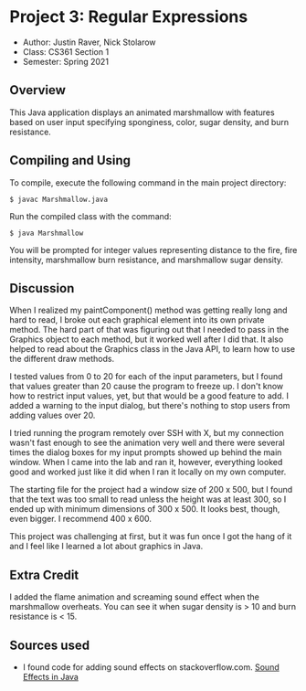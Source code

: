 # Project 3: Regular Expressions

* Author: Justin Raver, Nick Stolarow
* Class: CS361 Section 1
* Semester: Spring 2021

## Overview

This Java application displays an animated marshmallow with features based on
user input specifying sponginess, color, sugar density, and burn resistance.

## Compiling and Using

To compile, execute the following command in the main project directory:
```
$ javac Marshmallow.java
```

Run the compiled class with the command:
```
$ java Marshmallow
```

You will be prompted for integer values representing distance to the fire,
fire intensity, marshmallow burn resistance, and marshmallow sugar density.

## Discussion

When I realized my paintComponent() method was getting really long and hard to
read, I broke out each graphical element into its own private method.  The hard
part of that was figuring out that I needed to pass in the Graphics object to
each method, but it worked well after I did that. It also helped to read about
the Graphics class in the Java API, to learn how to use the different draw
methods.

I tested values from 0 to 20 for each of the input parameters, but I found that
values greater than 20 cause the program to freeze up. I don't know how to
restrict input values, yet, but that would be a good feature to add. I added
a warning to the input dialog, but there's nothing to stop users from adding
values over 20.

I tried running the program remotely over SSH with X, but my connection wasn't
fast enough to see the animation very well and there were several times the
dialog boxes for my input prompts showed up behind the main window. When I
came into the lab and ran it, however, everything looked good and worked just
like it did when I ran it locally on my own computer.

The starting file for the project had a window size of 200 x 500, but I found
that the text was too small to read unless the height was at least 300, so I
ended up with minimum dimensions of 300 x 500.  It looks best, though, even
bigger.  I recommend 400 x 600.

This project was challenging at first, but it was fun once I got the hang of
it and I feel like I learned a lot about graphics in Java.

## Extra Credit

I added the flame animation and screaming sound effect when the marshmallow
overheats. You can see it when sugar density is > 10 and burn resistance is
< 15.

## Sources used

- I found code for adding sound effects on stackoverflow.com.
  [Sound Effects in Java](http://stackoverflow.com/questions/20354508/sound-effects-in-java)